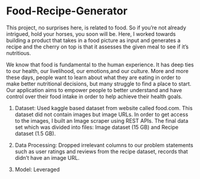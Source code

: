 # Food-Recipe-Generator
This project, no surprises here, is related to food. So if you’re not already intrigued, hold your horses, you soon will be. Here, I worked towards building a product that takes in a food picture as input and generates a recipe and the cherry on top is that it assesses the given meal to see if it’s nutritious.

We know that food is fundamental to the human experience. It has deep ties to our health, our livelihood, our emotions,and our culture. More and more these days, people want to learn about what they are eating in order to make better nutritional decisions, but many struggle to find a place to start. Our application aims to empower people to better understand and have control over their food intake in order to help achieve their health goals.

1) Dataset: Used kaggle based dataset from website called food.com. This dataset did not contain images but image URLs. In order to get access to the images, I built an Image scraper using REST APIs. The final data set which was divided into files: Image dataset (15 GB) and Recipe dataset (1.5 GB).

2) Data Processing: Dropped irrelevant columns to our problem statements such as user ratings and reviews from the recipe dataset, records that didn’t have an image URL.

3) Model: Leveraged 
